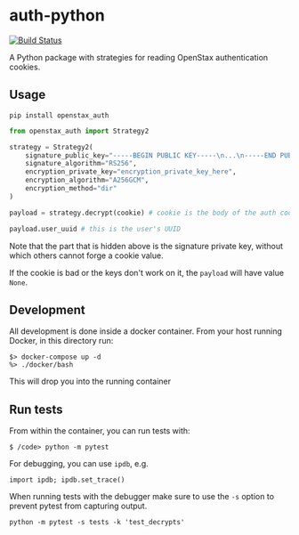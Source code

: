 # auth-python

[![Build Status](https://travis-ci.org/openstax/auth-python.svg?branch=master)](https://travis-ci.org/openstax/auth-python)

A Python package with strategies for reading OpenStax authentication cookies.

## Usage

`pip install openstax_auth`

```python
from openstax_auth import Strategy2

strategy = Strategy2(
    signature_public_key="-----BEGIN PUBLIC KEY-----\n...\n-----END PUBLIC KEY-----"
    signature_algorithm="RS256",
    encryption_private_key="encryption_private_key_here",
    encryption_algorithm="A256GCM",
    encryption_method="dir"
)

payload = strategy.decrypt(cookie) # cookie is the body of the auth cookie

payload.user_uuid # this is the user's UUID
```

Note that the part that is hidden above is the signature private key, without which
others cannot forge a cookie value.

If the cookie is bad or the keys don't work on it, the `payload` will have value `None`.

## Development

All development is done inside a docker container.  From your host running Docker, in this directory run:

```
$> docker-compose up -d
%> ./docker/bash
```

This will drop you into the running container

## Run tests

From within the container, you can run tests with:

```
$ /code> python -m pytest
```

For debugging, you can use `ipdb`, e.g.

```
import ipdb; ipdb.set_trace()
```

When running tests with the debugger make sure to use the `-s` option to prevent pytest from capturing output.

`python -m pytest -s tests -k 'test_decrypts'`

